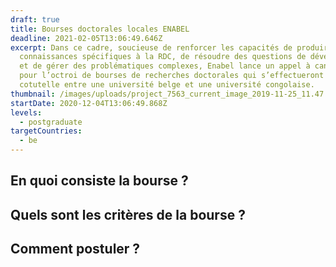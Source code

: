 ```yaml
---
draft: true
title: Bourses doctorales locales ENABEL
deadline: 2021-02-05T13:06:49.646Z
excerpt: Dans ce cadre, soucieuse de renforcer les capacités de produire des
  connaissances spécifiques à la RDC, de résoudre des questions de développement
  et de gérer des problématiques complexes, Enabel lance un appel à candidatures
  pour l’octroi de bourses de recherches doctorales qui s’effectueront en
  cotutelle entre une université belge et une université congolaise.
thumbnail: /images/uploads/project_7563_current_image_2019-11-25_11.47.44.jpg
startDate: 2020-12-04T13:06:49.868Z
levels:
  - postgraduate
targetCountries:
  - be
---
```

## En quoi consiste la bourse ?
## Quels sont les critères de la bourse ?
## Comment postuler ?
